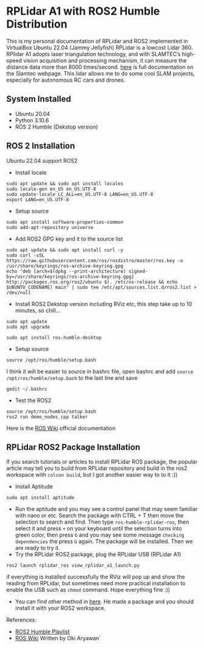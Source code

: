 # RPLidar A1 with ROS2 Humble Distribution
This is my personal documentation of RPLidar and ROS2 implemented in VirtualBox Ubuntu 22.04 (Jammy Jellyfish)
RPLidar is a lowcost Lidar 360. RPlidar A1 adopts laser triangulation technology, and with SLAMTEC’s high-speed vision acquisition and processing mechanism, it can measure the distance data more than 8000 times/second. [here](https://www.slamtec.ai/home/rplidar_a1/) is full documentation on the Slamtec webpage. This lidar allows me to do some cool SLAM projects, especially for autonomous RC cars and drones. 

## System Installed
- Ubuntu 20.04
- Python 3.10.6
- ROS 2 Humble (Dekstop version)

## ROS 2 Installation
Ubuntu 22.04 support ROS2
- Install locale
```
sudo apt update && sudo apt install locales
sudo locale-gen en_US en_US.UTF-8
sudo update-locale LC_ALL=en_US.UTF-8 LANG=en_US.UTF-8
export LANG=en_US.UTF-8
```
- Setup source
```
sudo apt install software-properties-common
sudo add-apt-repository universe
```
- Add ROS2 GPG key and it to the source list
```
sudo apt update && sudo apt install curl -y
sudo curl -sSL https://raw.githubusercontent.com/ros/rosdistro/master/ros.key -o /usr/share/keyrings/ros-archive-keyring.gpg
echo "deb [arch=$(dpkg --print-architecture) signed-by=/usr/share/keyrings/ros-archive-keyring.gpg] http://packages.ros.org/ros2/ubuntu $(. /etc/os-release && echo $UBUNTU_CODENAME) main" | sudo tee /etc/apt/sources.list.d/ros2.list > /dev/null
```
- Install ROS2 Dekstop version including RViz etc, this step take up to 10 minutes, so chill...
```
sudo apt update
sudo apt upgrade
```
```
sudo apt install ros-humble-desktop
```
- Setup source
```
source /opt/ros/humble/setup.bash
```
I think it will be easier to source in bashrc file, open bashrc and add `source /opt/ros/humble/setup.bash` to the last line and save
```
gedit ~/.bashrc
```
- Test the ROS2
```
source /opt/ros/humble/setup.bash
ros2 run demo_nodes_cpp talker
```
 Here is the [ROS Wiki](https://docs.ros.org/en/humble/Installation/Ubuntu-Install-Debians.html) official documentation


## RPLidar ROS2 Package Installation
If you search tutorials or articles to install RPLidar ROS package, the popular article may tell you to build from RPLidar repository and build in the ros2 workspace with `colcon build`, but I got another easier way to to it :))
- Install Aptitude
```
sudo apt install aptitude
```
- Run the aptitude and you may see a control panel that may seem familiar with nano or etc. Search the package with CTRL + T then move the selection to search and find. Then type `ros-humble-rplidar-ros`, then select it and press `+` on your keyboard until the selection turns into green color, then press `G` and you may see some message `checking dependencies` the press `G` again. The package will be installed. Then we are ready to try it.
- Try the RPLidar ROS2 package, plug the RPLidar USB (RPLidar A1)
```
ros2 launch rplidar_ros view_rplidar_a1_launch.py
```
if everything is installed successfully the RViz will pop up and show the reading from RPLidar, but sometimes need more practical installation to enable the USB such as `chmod` command. Hope everything fine :))

- You can find other method in [here](https://github.com/babakhani/rplidar_ros2). He made a package and you should install it with your ROS2 workspace. 

References:
- [ROS2 Humble Playlist]()
- [ROS Wiki](https://index.ros.org/p/rplidar_ros/)
Written by Oki Aryawan`
